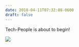 ```yaml
---
date: 2018-04-11T07:32:08-0600
draft: false
---
```




Tech-People is about to begin!

![](/images/2018/db9593f7eb.jpg)



